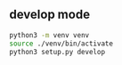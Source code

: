## develop mode
```bash
python3 -m venv venv
source ./venv/bin/activate
python3 setup.py develop
```

